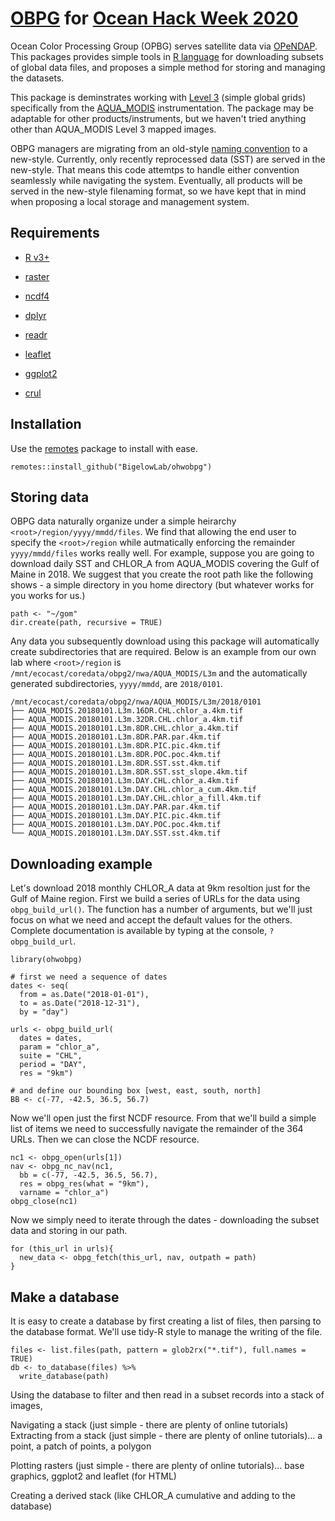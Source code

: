 # [OBPG](https://oceancolor.gsfc.nasa.gov/) for [Ocean Hack Week 2020](https://oceanhackweek.github.io/)

Ocean Color Processing Group (OPBG) serves satellite data via [OPeNDAP](https://www.opendap.org/).  This packages provides simple tools in [R language](https://www.r-project.org/) for downloading subsets of global data files, and proposes a simple method for storing and managing the datasets.

This package is deminstrates working with [Level 3](https://oceancolor.gsfc.nasa.gov/products/) (simple global grids) specifically from the [AQUA_MODIS](https://oceancolor.gsfc.nasa.gov/data/aqua/) instrumentation.  The package may be adaptable for other products/instruments, but we haven't tried anything other than AQUA_MODIS Level 3 mapped images.

OBPG managers are migrating from an old-style [naming convention](https://oceancolor.gsfc.nasa.gov/docs/filenaming-convention/) to a new-style. Currently, only recently reprocessed data (SST) are served in the new-style. That means this code attemtps to handle either convention seamlessly while navigating the system. Eventually, all products will be served in the new-style filenaming format, so we have kept that in mind when proposing a local storage and management system.

## Requirements

  + [R v3+](https://www.r-project.org/) 
  
  + [raster](https://CRAN.R-project.org/package=raster)
  
  + [ncdf4](https://CRAN.R-project.org/package=ncdf4)
  
  + [dplyr](https://CRAN.R-project.org/package=dplyr)
  
  + [readr](https://CRAN.R-project.org/package=readr)
  
  + [leaflet](https://CRAN.R-project.org/package=leaflet)
  
  + [ggplot2](https://CRAN.R-project.org/package=ggplot2)
  
  + [crul](https://CRAN.R-project.org/package=crul)
  
## Installation

Use the [remotes](https://CRAN.R-project.org/package=remotes) package to install with ease.

```
remotes::install_github("BigelowLab/ohwobpg")
```

## Storing data

OBPG data naturally organize under a simple heirarchy `<root>/region/yyyy/mmdd/files`. We find that allowing the end user to specify the `<root>/region` while autmatically enforcing the remainder `yyyy/mmdd/files` works really well. For example, suppose you are going to download daily SST and CHLOR_A from AQUA_MODIS covering the Gulf of Maine in 2018.  We suggest that you create the root path like the following shows - a simple directory in you home directory (but whatever works for you works for us.)

```
path <- "~/gom"
dir.create(path, recursive = TRUE)
```

Any data you subsequently download using this package will automatically create subdirectories that are required. Below is an example from our own lab where `<root>/region` is `/mnt/ecocast/coredata/obpg2/nwa/AQUA_MODIS/L3m` and the automatically generated subdirectories, `yyyy/mmdd`, are `2018/0101`.

```
/mnt/ecocast/coredata/obpg2/nwa/AQUA_MODIS/L3m/2018/0101
├── AQUA_MODIS.20180101.L3m.16DR.CHL.chlor_a.4km.tif
├── AQUA_MODIS.20180101.L3m.32DR.CHL.chlor_a.4km.tif
├── AQUA_MODIS.20180101.L3m.8DR.CHL.chlor_a.4km.tif
├── AQUA_MODIS.20180101.L3m.8DR.PAR.par.4km.tif
├── AQUA_MODIS.20180101.L3m.8DR.PIC.pic.4km.tif
├── AQUA_MODIS.20180101.L3m.8DR.POC.poc.4km.tif
├── AQUA_MODIS.20180101.L3m.8DR.SST.sst.4km.tif
├── AQUA_MODIS.20180101.L3m.8DR.SST.sst_slope.4km.tif
├── AQUA_MODIS.20180101.L3m.DAY.CHL.chlor_a.4km.tif
├── AQUA_MODIS.20180101.L3m.DAY.CHL.chlor_a_cum.4km.tif
├── AQUA_MODIS.20180101.L3m.DAY.CHL.chlor_a_fill.4km.tif
├── AQUA_MODIS.20180101.L3m.DAY.PAR.par.4km.tif
├── AQUA_MODIS.20180101.L3m.DAY.PIC.pic.4km.tif
├── AQUA_MODIS.20180101.L3m.DAY.POC.poc.4km.tif
└── AQUA_MODIS.20180101.L3m.DAY.SST.sst.4km.tif
```

## Downloading example

Let's download 2018 monthly CHLOR_A data at 9km resoltion just for the Gulf of Maine region. First we build a series of URLs for the data using `obpg_build_url()`.  The function has a number of arguments, but we'll just focus on what we need and accept the default values for the others.  Complete documentation is available by typing at the console, `?obpg_build_url`.

```
library(ohwobpg)

# first we need a sequence of dates
dates <- seq(
  from = as.Date("2018-01-01"), 
  to = as.Date("2018-12-31"), 
  by = "day")

urls <- obpg_build_url(
  dates = dates,
  param = "chlor_a",
  suite = "CHL",
  period = "DAY",
  res = "9km")
  
# and define our bounding box [west, east, south, north]
BB <- c(-77, -42.5, 36.5, 56.7)
```

Now we'll open just the first NCDF resource.  From that we'll build a simple list of items we need to successfully navigate the remainder of the 364 URLs. Then we can close the NCDF resource.

```
nc1 <- obpg_open(urls[1])
nav <- obpg_nc_nav(nc1,
  bb = c(-77, -42.5, 36.5, 56.7),
  res = obpg_res(what = "9km"),
  varname = "chlor_a")
obpg_close(nc1)
```

Now we simply need to iterate through the dates - downloading the subset data and storing in our path.

```
for (this_url in urls){
  new_data <- obpg_fetch(this_url, nav, outpath = path)
}
```

## Make a database

It is easy to create a database by first creating a list of files, then parsing to the database format. 
We'll use tidy-R style to manage the writing of the file.

```
files <- list.files(path, pattern = glob2rx("*.tif"), full.names = TRUE)
db <- to_database(files) %>%
  write_database(path)
```

Using the database to filter and then read in a subset records into a stack of images,

Navigating a stack (just simple - there are plenty of online tutorials)
Extracting from a stack (just simple - there are plenty of online tutorials)... a point, a patch of points, a polygon

Plotting rasters (just simple - there are plenty of online tutorials)... base graphics, ggplot2 and leaflet (for HTML)

Creating a derived stack (like CHLOR_A cumulative and adding to the database)

